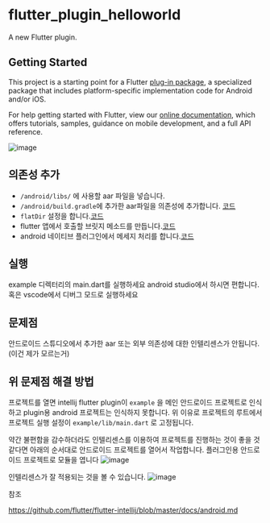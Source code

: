 # flutter_plugin_helloworld

A new Flutter plugin.

## Getting Started

This project is a starting point for a Flutter
[plug-in package](https://flutter.dev/developing-packages/),
a specialized package that includes platform-specific implementation code for
Android and/or iOS.

For help getting started with Flutter, view our 
[online documentation](https://flutter.dev/docs), which offers tutorials, 
samples, guidance on mobile development, and a full API reference.


![image](https://user-images.githubusercontent.com/1451365/59921497-ca1e3e00-9468-11e9-8108-12a43f76a414.png)


## 의존성 추가

- `/android/libs/` 에 사용할 aar 파일을 넣습니다.
- `/android/build.gradle`에 추가한 aar파일을 의존성에 추가합니다. [코드](https://github.com/ChangJoo-Park/flutter_plugin_helloworld/blob/master/android/build.gradle#L39)
- `flatDir` 설정을 합니다.[코드](https://github.com/ChangJoo-Park/flutter_plugin_helloworld/blob/master/android/build.gradle#L19)
- flutter 앱에서 호출할 브릿지 메소드를 만듭니다.[코드](https://github.com/ChangJoo-Park/flutter_plugin_helloworld/blob/master/lib/flutter_plugin_helloworld.dart#L14)
- android 네이티브 플러그인에서 메세지 처리를 합니다.[코드](
https://github.com/ChangJoo-Park/flutter_plugin_helloworld/blob/master/android/src/main/java/com/example/flutter_plugin_helloworld/FlutterPluginHelloworldPlugin.java#L22
)

## 실행
example 디렉터리의 main.dart를 실행하세요 android studio에서 하시면 편합니다. 혹은 vscode에서 디버그 모드로 실행하세요


## 문제점

안드로이드 스튜디오에서 추가한 aar 또는 외부 의존성에 대한 인텔리센스가 안됩니다. (이건 제가 모르는거)


## 위 문제점 해결 방법

프로젝트를 열면 intellij flutter plugin이 `example` 을 메인 안드로이드 프로젝트로 인식하고 plugin용 android 프로젝트는 인식하지 못합니다.
위 이유로 프로젝트의 루트에서 프로젝트 실행 설정이 `example/lib/main.dart` 로 고정됩니다.

약간 불편함을 감수하더라도 인텔리센스를 이용하여 프로젝트를 진행하는 것이 좋을 것 같다면 아래의 순서대로 안드로이드 프로젝트를 열어서 작업합니다.
플러그인용 안드로이드 프로젝트로 모듈을 엽니다
![image](https://user-images.githubusercontent.com/1451365/59953107-93244880-94b9-11e9-99d4-d3730ba48a9a.png)

인텔리센스가 잘 적용되는 것을 볼 수 있습니다.
![image](https://user-images.githubusercontent.com/1451365/59952866-ada9f200-94b8-11e9-8948-9c38efd148cf.png)

참조

https://github.com/flutter/flutter-intellij/blob/master/docs/android.md
